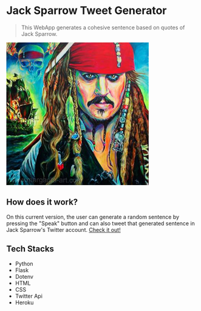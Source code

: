 # Jack Sparrow Tweet Generator

> This WebApp generates a cohesive sentence based on quotes of Jack Sparrow.

![](images/jspic.jpg)

## How does it work?
On this current version, the user can generate a random sentence by pressing the "Speak" button and can also tweet that generated sentence in Jack Sparrow's Twitter account. [Check it out!](https://generate-tweet.herokuapp.com/)



## Tech Stacks
* Python 
* Flask
* Dotenv
* HTML
* CSS
* Twitter Api
* Heroku

